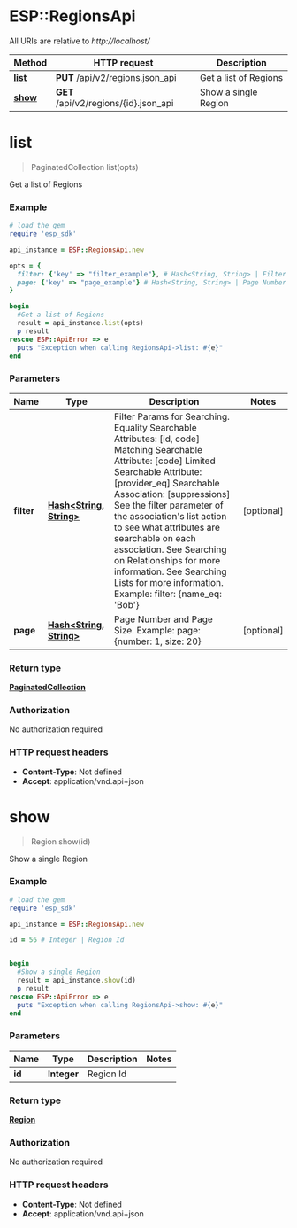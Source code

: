 # ESP::RegionsApi

All URIs are relative to *http://localhost/*

Method | HTTP request | Description
------------- | ------------- | -------------
[**list**](RegionsApi.md#list) | **PUT** /api/v2/regions.json_api | Get a list of Regions
[**show**](RegionsApi.md#show) | **GET** /api/v2/regions/{id}.json_api | Show a single Region


# **list**
> PaginatedCollection list(opts)

Get a list of Regions

### Example
```ruby
# load the gem
require 'esp_sdk'

api_instance = ESP::RegionsApi.new

opts = { 
  filter: {'key' => "filter_example"}, # Hash<String, String> | Filter Params for Searching.  Equality Searchable Attributes: [id, code] Matching Searchable Attribute: [code] Limited Searchable Attribute: [provider_eq]  Searchable Association: [suppressions] See the filter parameter of the association's list action to see what attributes are searchable on each association. See Searching on Relationships for more information. See Searching Lists for more information. Example: filter: {name_eq: 'Bob'}
  page: {'key' => "page_example"} # Hash<String, String> | Page Number and Page Size.  Example: page: {number: 1, size: 20}
}

begin
  #Get a list of Regions
  result = api_instance.list(opts)
  p result
rescue ESP::ApiError => e
  puts "Exception when calling RegionsApi->list: #{e}"
end
```

### Parameters

Name | Type | Description  | Notes
------------- | ------------- | ------------- | -------------
 **filter** | [**Hash&lt;String, String&gt;**](String.md)| Filter Params for Searching.  Equality Searchable Attributes: [id, code] Matching Searchable Attribute: [code] Limited Searchable Attribute: [provider_eq]  Searchable Association: [suppressions] See the filter parameter of the association&#39;s list action to see what attributes are searchable on each association. See Searching on Relationships for more information. See Searching Lists for more information. Example: filter: {name_eq: &#39;Bob&#39;} | [optional] 
 **page** | [**Hash&lt;String, String&gt;**](String.md)| Page Number and Page Size.  Example: page: {number: 1, size: 20} | [optional] 

### Return type

[**PaginatedCollection**](PaginatedCollection.md)

### Authorization

No authorization required

### HTTP request headers

 - **Content-Type**: Not defined
 - **Accept**: application/vnd.api+json



# **show**
> Region show(id)

Show a single Region

### Example
```ruby
# load the gem
require 'esp_sdk'

api_instance = ESP::RegionsApi.new

id = 56 # Integer | Region Id


begin
  #Show a single Region
  result = api_instance.show(id)
  p result
rescue ESP::ApiError => e
  puts "Exception when calling RegionsApi->show: #{e}"
end
```

### Parameters

Name | Type | Description  | Notes
------------- | ------------- | ------------- | -------------
 **id** | **Integer**| Region Id | 

### Return type

[**Region**](Region.md)

### Authorization

No authorization required

### HTTP request headers

 - **Content-Type**: Not defined
 - **Accept**: application/vnd.api+json



